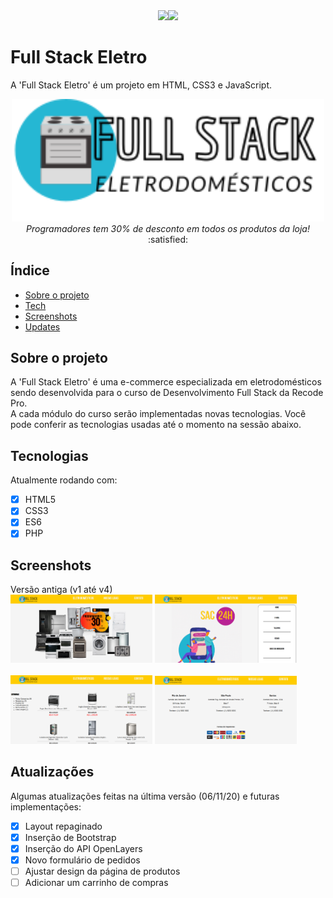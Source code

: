 <div align="center"><img src="http://img.shields.io/static/v1?label=License&message=MIT&color=blue&style=for-the-badge"><img src="http://img.shields.io/static/v1?label=STATUS&message=EM%20DESENVOLVIMENTO&color=yellow&style=for-the-badge"></div>

# Full Stack Eletro
A 'Full Stack Eletro' é um projeto em HTML, CSS3 e JavaScript.



<div align="center"> <img width="500px" src="/imagens/logo.svg"> <br>
<em>Programadores tem 30% de desconto em todos os produtos da loja!</em> :satisfied: </div>

## Índice
* [Sobre o projeto](#sobre-o-projeto)
* [Tech](#tecnologias)
* [Screenshots](#screenshots)
* [Updates](#atualizações)

## Sobre o projeto
A 'Full Stack Eletro' é uma e-commerce especializada em eletrodomésticos sendo desenvolvida para o curso de Desenvolvimento Full Stack da Recode Pro.<br>
A cada módulo do curso serão implementadas novas tecnologias. Você pode conferir as tecnologias usadas até o momento na sessão abaixo.<br>

	
## Tecnologias
Atualmente rodando com:

- [x] HTML5
- [x] CSS3
- [x] ES6
- [x] PHP

## Screenshots
Versão antiga (v1 até v4)<br>
<img width="45%" src="/Screenshots/screenshoti.png"> <img width="45%" src="/Screenshots/screenshotc.png"><br><br>
<img width="45%" src="/Screenshots/screenshotp.png"> <img width="45%" src="/Screenshots/screenshotl.png">
	
## Atualizações
Algumas atualizações feitas na última versão (06/11/20) e futuras implementações:

- [x] Layout repaginado
- [x] Inserção de Bootstrap
- [x] Inserção do API OpenLayers
- [x] Novo formulário de pedidos
- [ ] Ajustar design da página de produtos
- [ ] Adicionar um carrinho de compras
